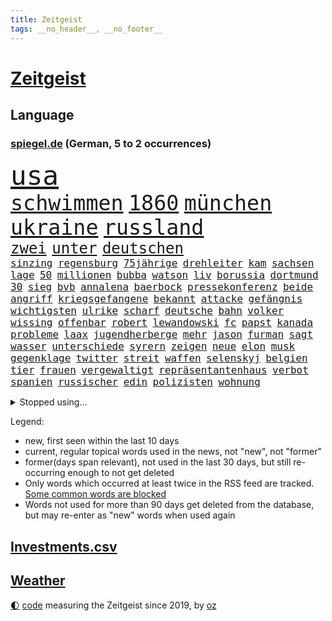 ```yaml
---
title: Zeitgeist
tags: __no_header__, __no_footer__
---
```


# [Zeitgeist](https://oliz.io/zeitgeist/)

## Language

<h3><a href="https://www.spiegel.de" target="_blank">spiegel.de</a> (German, 5 to 2 occurrences)</h3>
<p style="font-family:monospace">
<span style="font-size:32pt"><a href="news_links.html#usa" class="current">usa</a></span>
<br>
<span style="font-size:25pt"><a href="news_links.html#schwimmen" class="current">schwimmen</a></span>
<span style="font-size:25pt"><a href="news_links.html#1860" class="new">1860</a></span>
<span style="font-size:25pt"><a href="news_links.html#münchen" class="current">münchen</a></span>
<span style="font-size:25pt"><a href="news_links.html#ukraine" class="current">ukraine</a></span>
<span style="font-size:25pt"><a href="news_links.html#russland" class="current">russland</a></span>
<br>
<span style="font-size:18pt"><a href="news_links.html#zwei" class="current">zwei</a></span>
<span style="font-size:18pt"><a href="news_links.html#unter" class="current">unter</a></span>
<span style="font-size:18pt"><a href="news_links.html#deutschen" class="current">deutschen</a></span>
<br>
<span style="font-size:12pt"><a href="news_links.html#sinzing" class="new">sinzing</a></span>
<span style="font-size:12pt"><a href="news_links.html#regensburg" class="current">regensburg</a></span>
<span style="font-size:12pt"><a href="news_links.html#75jährige" class="current">75jährige</a></span>
<span style="font-size:12pt"><a href="news_links.html#drehleiter" class="new">drehleiter</a></span>
<span style="font-size:12pt"><a href="news_links.html#kam" class="current">kam</a></span>
<span style="font-size:12pt"><a href="news_links.html#sachsen" class="current">sachsen</a></span>
<span style="font-size:12pt"><a href="news_links.html#lage" class="current">lage</a></span>
<span style="font-size:12pt"><a href="news_links.html#50" class="current">50</a></span>
<span style="font-size:12pt"><a href="news_links.html#millionen" class="current">millionen</a></span>
<span style="font-size:12pt"><a href="news_links.html#bubba" class="new">bubba</a></span>
<span style="font-size:12pt"><a href="news_links.html#watson" class="current">watson</a></span>
<span style="font-size:12pt"><a href="news_links.html#liv" class="current">liv</a></span>
<span style="font-size:12pt"><a href="news_links.html#borussia" class="current">borussia</a></span>
<span style="font-size:12pt"><a href="news_links.html#dortmund" class="current">dortmund</a></span>
<span style="font-size:12pt"><a href="news_links.html#30" class="current">30</a></span>
<span style="font-size:12pt"><a href="news_links.html#sieg" class="current">sieg</a></span>
<span style="font-size:12pt"><a href="news_links.html#bvb" class="current">bvb</a></span>
<span style="font-size:12pt"><a href="news_links.html#annalena" class="current">annalena</a></span>
<span style="font-size:12pt"><a href="news_links.html#baerbock" class="current">baerbock</a></span>
<span style="font-size:12pt"><a href="news_links.html#pressekonferenz" class="current">pressekonferenz</a></span>
<span style="font-size:12pt"><a href="news_links.html#beide" class="current">beide</a></span>
<span style="font-size:12pt"><a href="news_links.html#angriff" class="current">angriff</a></span>
<span style="font-size:12pt"><a href="news_links.html#kriegsgefangene" class="current">kriegsgefangene</a></span>
<span style="font-size:12pt"><a href="news_links.html#bekannt" class="current">bekannt</a></span>
<span style="font-size:12pt"><a href="news_links.html#attacke" class="current">attacke</a></span>
<span style="font-size:12pt"><a href="news_links.html#gefängnis" class="current">gefängnis</a></span>
<span style="font-size:12pt"><a href="news_links.html#wichtigsten" class="current">wichtigsten</a></span>
<span style="font-size:12pt"><a href="news_links.html#ulrike" class="new">ulrike</a></span>
<span style="font-size:12pt"><a href="news_links.html#scharf" class="current">scharf</a></span>
<span style="font-size:12pt"><a href="news_links.html#deutsche" class="current">deutsche</a></span>
<span style="font-size:12pt"><a href="news_links.html#bahn" class="current">bahn</a></span>
<span style="font-size:12pt"><a href="news_links.html#volker" class="current">volker</a></span>
<span style="font-size:12pt"><a href="news_links.html#wissing" class="current">wissing</a></span>
<span style="font-size:12pt"><a href="news_links.html#offenbar" class="current">offenbar</a></span>
<span style="font-size:12pt"><a href="news_links.html#robert" class="current">robert</a></span>
<span style="font-size:12pt"><a href="news_links.html#lewandowski" class="current">lewandowski</a></span>
<span style="font-size:12pt"><a href="news_links.html#fc" class="current">fc</a></span>
<span style="font-size:12pt"><a href="news_links.html#papst" class="current">papst</a></span>
<span style="font-size:12pt"><a href="news_links.html#kanada" class="current">kanada</a></span>
<span style="font-size:12pt"><a href="news_links.html#probleme" class="current">probleme</a></span>
<span style="font-size:12pt"><a href="news_links.html#laax" class="new">laax</a></span>
<span style="font-size:12pt"><a href="news_links.html#jugendherberge" class="new">jugendherberge</a></span>
<span style="font-size:12pt"><a href="news_links.html#mehr" class="current">mehr</a></span>
<span style="font-size:12pt"><a href="news_links.html#jason" class="current">jason</a></span>
<span style="font-size:12pt"><a href="news_links.html#furman" class="new">furman</a></span>
<span style="font-size:12pt"><a href="news_links.html#sagt" class="current">sagt</a></span>
<span style="font-size:12pt"><a href="news_links.html#wasser" class="current">wasser</a></span>
<span style="font-size:12pt"><a href="news_links.html#unterschiede" class="current">unterschiede</a></span>
<span style="font-size:12pt"><a href="news_links.html#syrern" class="new">syrern</a></span>
<span style="font-size:12pt"><a href="news_links.html#zeigen" class="current">zeigen</a></span>
<span style="font-size:12pt"><a href="news_links.html#neue" class="current">neue</a></span>
<span style="font-size:12pt"><a href="news_links.html#elon" class="current">elon</a></span>
<span style="font-size:12pt"><a href="news_links.html#musk" class="current">musk</a></span>
<span style="font-size:12pt"><a href="news_links.html#gegenklage" class="new">gegenklage</a></span>
<span style="font-size:12pt"><a href="news_links.html#twitter" class="current">twitter</a></span>
<span style="font-size:12pt"><a href="news_links.html#streit" class="current">streit</a></span>
<span style="font-size:12pt"><a href="news_links.html#waffen" class="current">waffen</a></span>
<span style="font-size:12pt"><a href="news_links.html#selenskyj" class="current">selenskyj</a></span>
<span style="font-size:12pt"><a href="news_links.html#belgien" class="current">belgien</a></span>
<span style="font-size:12pt"><a href="news_links.html#tier" class="current">tier</a></span>
<span style="font-size:12pt"><a href="news_links.html#frauen" class="current">frauen</a></span>
<span style="font-size:12pt"><a href="news_links.html#vergewaltigt" class="current">vergewaltigt</a></span>
<span style="font-size:12pt"><a href="news_links.html#repräsentantenhaus" class="new">repräsentantenhaus</a></span>
<span style="font-size:12pt"><a href="news_links.html#verbot" class="current">verbot</a></span>
<span style="font-size:12pt"><a href="news_links.html#spanien" class="current">spanien</a></span>
<span style="font-size:12pt"><a href="news_links.html#russischer" class="current">russischer</a></span>
<span style="font-size:12pt"><a href="news_links.html#edin" class="current">edin</a></span>
<span style="font-size:12pt"><a href="news_links.html#polizisten" class="current">polizisten</a></span>
<span style="font-size:12pt"><a href="news_links.html#wohnung" class="current">wohnung</a></span>
</p>
<details>
<summary>Stopped using...</summary>
<p class="former" style="font-size:12pt">
generalsekretär(646) statement(646) becker(645) egal(645) geduld(645) höchsten(645) landtag(645) schweigt(645) verwendet(645) virologe(645) vorsitzende(645) zurzeit(645) bergen(644) carsten(644) coronawelle(644) humanitäre(644) metropole(644) bundesländern(643) coronafälle(643) einzelne(643) entwurf(643) gehalt(643) morgen(643) obama(643) planen(643) trauer(643) bayerische(642) beschreibt(642) besetzt(642) enger(642) lastwagen(642) mediziner(642) parteitag(642) ausländische(641) berühmt(641) bisherige(641) dezember(641) einführen(641) entwickelt(641) heftig(641) rechtsextremen(641) schweigen(641) versagt(641) versorgt(641) ärzten(641) 33(640) bauen(640) betroffene(640) billionen(640) eingebrochen(640) fielen(640) florian(640) parteichef(640) polizeieinsatz(640) strafen(640) wiederwahl(640) berichterstattung(639) bewertet(639) bilden(639) coronaimpfstoffe(639) coronatote(639) infektionszahlen(639) kontrolliert(639) krank(639) menschenrechte(639) reißt(639) verlegt(639) versehentlich(639) weisen(639) bedrohung(638) briten(638) einwohner(638) entsprechende(638) fund(638) gerechtigkeit(638) lesen(638) müller(638) positive(638) punkte(638) rainer(638) scheiterte(638) umweltministerin(638) untersuchungen(638) weltkrieg(638) wenden(638) beschimpft(637) beteiligten(637) bewährungsstrafe(637) erheblich(637) figuren(637) gespielt(637) hinterher(637) institut(637) reich(637) rücken(637) schnelltests(637) schriftstellerin(637) standort(637) 90(636) belarussischen(636) blickt(636) hunderttausende(636) san(636) signal(636) staats(636) anspruch(635) ausreichend(635) dienen(635) gesundheitlichen(635) klein(635) klingbeil(635) lars(635) lüge(635) meister(635) spdpolitikerin(635) verbreiten(635) argumente(634) billie(634) ehren(634) eilish(634) nutzte(634) regiert(634) schmidt(634) tötung(634) unterstützer(634) verteidigungsministerium(634) wurzeln(634) begann(633) freude(633) kardinal(633) kochen(633) missbraucht(633) offensive(633) vorsitzenden(633) überraschung(633) davor(632) hinnehmen(632) optimistisch(632) störung(632) trieb(632) virologen(632) unterricht(631) verlierer(631) wochenlang(631) drohungen(630) gespalten(630) rat(630) tragödie(630) anschließend(629) indonesien(629) mauer(629) motiv(629) netanyahu(629) 1500(628) beziehungen(628) kinos(628) modell(628) philipp(628) umstrittenes(628) zugelassen(628) hubertus(627) klassiker(627) loswerden(627) überlassen(627) 2030(626) trauen(626) vorstoß(626) zuversichtlich(626) steckte(625) einnahmen(624) lernt(624) präsidentin(624) reichsten(624) amerikas(623) einiger(623) fit(622) harten(622) verteidigen(622) wahrscheinlich(622) besondere(620) sitzung(620) überleben(620) sozialdemokraten(618) steffen(618) provokation(617) status(617) syrer(617) teilnahme(617) vermissen(617) varianten(615) enorme(614) frisch(614) heftiger(614) produziert(612) kunstwerk(611) wandel(610) psychisch(609) ministerien(607) gefühl(605) kindheit(603) verschafft(603) abgeschlossen(602) teilt(602) wiedergewählt(602) 36(599) verpasste(594) identität(591) massaker(591) ära(590) offener(584) rache(583) missbrauchs(582) coronafolgen(577) mängel(573) gelangt(571) erzieher(569) rückte(569) schiffe(565) 15jährige(557) woelki(557) bundestagsabgeordnete(554) umbau(543) diagnose(535) milliardär(531) geheimen(524) ausstellung(514) skandale(504) neuanfang(503) günstig(499) unverletzt(499) josef(498) rückgang(498) urteile(497) todesursache(490) politikern(472) mitverantwortlich(460) belgische(459) 250(453) stoltenberg(449) geehrt(448) rechnung(440) nötigen(439) komme(433) afghanischen(432) auszeichnung(427) lediglich(422) tennisstar(413) absolute(409) fossile(409) dorthin(408) psyche(406) meilenstein(404) ausbildung(401) flohen(401) verschwörungsmythen(400) zusammenarbeiten(400) parlamentswahlen(399) fehlte(394) berge(393) unwettern(390) 01(388) sichere(383) entsorgt(382) indigene(382) traditionelle(381) parteispitze(380) sowjetunion(380) norwegische(374) tornado(373) ausgabe(367) partnerschaft(365) cup(364) stockt(364) zugestimmt(363) verurteilung(361) kolumnistin(359) verbunden(358) georgien(356) landsleute(347) nrwministerpräsident(346) dörfer(341) weibliche(341) ioc(338) kuriose(333) jenseits(332) umkämpften(331) bemerkbar(330) bundesbehörde(330) binden(328) benedikt(326) moritz(326) achtjährige(324) rätselhafte(324) genervt(323) samsung(322) hansjoachim(321) scholz'(318) zwölfjähriger(313) flüchtende(312) zorn(309) böse(303) 12000(302) operationen(300) stufe(299) fehlender(298) protokoll(298) dringen(297) anhörung(296) geburtstagsfeier(295) ostdeutschen(295) koalitionsvertrag(294) royals(293) geständnis(292) games(290) hoffmann(290) wiederholung(289) unerwünschte(288) nfl(286) basketballstar(284) kremlsprecher(281) mr(281) südkoreas(280) erneuerung(277) psychologie(277) vorsitz(274) annulliert(273) briefe(273) beratungen(271) hendrik(269) lindern(269) sozialer(269) wüst(269) elke(266) heidenreich(266) bahnen(265) kongo(265) mond(263) oppositionsführer(263) bedrängt(262) bewerten(262) benutzt(260) eingefroren(258) erzeugerpreise(258) feiertag(258) comedian(254) zugeständnisse(254) baldwin(250) sekunde(248) mahnen(247) verwehrt(246) engere(245) schülerin(245) traditionell(243) kräftigen(241) meldungen(241) optionen(241) reine(241) bekannteste(240) verzögerungen(239) frisst(238) immobilienbesitzer(238) mehrmals(238) atlanta(236) milliardäre(236) nutzung(236) aggressiven(235) aufarbeiten(235) vorgesehen(233) gestiegene(231) todesstrafe(230) trip(230) gemälde(229) begehen(227) gesteckt(226) tauschen(225) eva(224) quarterback(224) wachstumsprognose(223) formel1saison(222) künstlers(222) versicherten(222) mischt(221) bundesparteitag(220) beratung(219) beeindruckt(218) halte(218) positiver(218) vergabe(217) swift(215) thesen(215) 87(213) stausee(213) verschiedenen(213) rätselhafter(210) erschütternd(208) nordische(208) passagieren(208) wecken(208) felder(207) mondes(207) einzelfall(206) fdpminister(206) senior(206) erfurter(205) gottesdienst(205) gedenkt(203) öffentlichrechtlichen(202) geiger(201) wackelt(199) bundestages(198) g7staaten(198) klettern(197) 65jähriger(196) kraftwerk(196) bafög(195) beschränken(194) watzke(194) weiten(194) vergiftet(193) bescheren(192) klara(192) viren(192) kern(191) ungleich(191) persönlichkeit(190) neuwagen(188) militärbündnis(187) 270(186) hungersnöte(184) kitas(184) allzu(182) großeinsatz(182) abhalten(181) austritt(180) bonn(179) kaczyński(179) zerfallen(179) tischtennis(178) geistig(177) ukrainerin(176) einzel(175) verabreden(175) erzbistum(174) kümmert(174) militärisch(173) erweitert(172) reichlich(172) nahrungsmittel(168) stadtverwaltung(168) genaue(167) guantanamo(167) abgerissen(166) parteiführung(164) sofortige(163) unterscheiden(163) verschwindet(163) kambodscha(162) litauens(162) kirill(161) vergleichsweise(161) 57jährigen(160) billige(159) lohnen(158) m(158) weltgrößte(158) gastbeitrag(157) kernkraftwerke(157) texanischen(157) eindhoven(156) energiekonzerns(156) prorussischen(156) unionspolitiker(156) pen(155) datum(154) kanadier(154) campen(153) washingtons(153) westens(153) unangemeldeten(152) verwüstet(152) überraschungen(152) wahrnehmung(151) konsequent(150) eishockeyteam(149) brüder(148) eubehörde(147) geltend(147) schnitten(147) mitgliedern(146) norwegischer(146) rauchen(145) statements(145) funktionäre(144) nordseeküste(144) projekts(144) silber(144) niederlegen(142) kusel(141) air(140) klug(140) nizza(140) videoschalte(140) 03(139) ahnung(139) barack(139) drach(139) leak(139) reemtsmaentführer(139) stammen(139) schülern(138) 19jährige(137) 98(137) abgeschafft(137) geistliche(137) absagen(136) jener(136) parlamentswahl(136) schuster(136) tui(136) terror(135) zugesagt(135) dreijährige(134) böhmermann(132) spdchef(132) misstrauisch(131) drohten(130) fragwürdigen(130) oleg(130) straßburg(130) gehoben(129) abschnitt(128) riechen(128) spagat(128) werbeverbot(128) wirtschaftsweise(128) verseucht(127) verteidigungsbündnis(127) verblüfft(126) bewegungen(125) märkte(125) rubel(125) verdirbt(125) ausstattung(124) befruchtung(123) engagiert(123) miami(123) weitem(123) riskant(122) heben(121) werken(121) überarbeitet(121) bahnt(120) kriegsverbrechen(120) mais(120) sperre(120) zäsur(120) sanktioniert(119) charkiw(117) oligarchenjacht(116) geringere(115) eubeitritt(113) massenschlägerei(113) drücken(112) duda(112) zeitenwende(112) gewerkschafter(111) jusochefin(111) nuklearen(111) energieabhängigkeit(110) helm(110) großstadt(109) schnelleren(109) tätigkeit(109) ignorieren(108) jüngster(108) koch(107) verfügt(107) beispiele(106) blockade(106) ultras(106) verbotene(106) eugipfel(105) modern(105) slowenien(105) spritpreise(105) wiedervereinigung(105) lohnpreisspirale(104) patriarch(104) speziellen(103) gefangenen(102) geschäftsleute(102) sachsenhausen(102) ten(102) tenniskarriere(102) umfasst(102) dicke(101) infektionsschutzgesetzes(101) mykolajiw(101) nachrichtenagenturen(101) wiener(101) bankkonto(100) gaststätten(100) nico(100) zweifelhaft(100) bundeswirtschaftsminister(99) co2emissionen(99) türkischer(99) arkansas(97) ausgegeben(97) zusammenleben(97) erneuter(96) großmacht(96) kriegsführung(96) steigern(96) tvjournalistin(96) verschlechtern(96) ansturm(95) aufkommt(95) schlappe(94) engpass(93) entgleiste(93) rivalen(93) bewegte(92) günstigsten(92) zerlegen(92) bundesfinanzhof(91) erlauben(91) familienleben(91) gfkkonsumklima(91) heutiger(91) hiesige(91) instrumente(91) minen(91) notfallplans(91) stalin(91) teilnehmenden(91) 2200(90) 24jähriger(90) abgeriegelt(90) ausrufen(90) energieminister(90) registrierte(90) schweriner(90) sonnenschein(90) überwachungsvideos(89) aggressor(88) auslieferungen(88) doha(88) feiernder(88) gleitschirmflieger(88) globalisierung(88) klaveness(88) lise(88) relativiert(88) telefonate(88) zwangsheirat(88) abfall(87) bauernverband(87) diesjährige(87) schikane(87) behoben(86) erdgaspipeline(86) exkanzlerin(86) südlichen(86) verlorene(86) abhängen(85) ansteckungen(85) behinderten(85) dystopie(85) gesundheitlich(85) kritischer(85) vergehen(85) überforderte(85) 24jährige(84) anschein(84) anschuldigungen(84) begab(84) erfreulicher(84) georgischen(84) maximilian(84) natürliche(84) ufer(84) anzunehmen(83) ausgedacht(83) coronasommer(83) flügen(83) müde(83) almuth(82) einsetzt(82) entsprechend(82) immunologe(82) kompensieren(82) nationaltorhüterin(82) schult(82) sparkassen(82) staatsballett(82) virtuelle(82) zollkontrollen(82) ernste(81) freihandelsabkommen(81) israelischer(81) maximale(81) mordprozess(81) schwert(81) veranstaltet(81) zahn(81) beliebtesten(80) praktische(80) stop(80) quellen(79) rüstungsindustrie(79) 99(78) bafögreform(78) bedarfssätze(78) elternfreibeträge(78) nils(78) urlaubs(78) wohnpauschale(78) würdigung(78) autohersteller(77) belegschaft(77) einzukaufen(77) stillgelegten(77) nrwregierung(76) darknet(75) meistern(75) nachtclub(75) npd(75) rivalität(75) angelique(74) blanker(74) gerichts(74) ireland(74) kerber(74) schlamm(74) verkürzte(74) alkoholisiert(73) boateng(73) effekte(73) gäbe(73) zündet(73) anstecken(72) janine(72) legoland(72) lieferschwierigkeiten(72) spritsteuern(72) unglücks(72) verfügbar(72) voneinander(72) vorstellt(72) jaroslaw(71) kommender(71) nachgefragt(71) pc(71) regieren(71) usmetropole(71) wahre(71) wissler(71) bauchschmerzen(70) del(70) demokratien(70) empfinden(70) nachlässigkeit(70) umstände(70) usrapper(70) 84(69) einwohnern(69) gully(69) tennisprofis(69) umwegen(69) usgeheimdienste(69) hurra(68) kay(68) mietwagen(68) schaulaufen(68) hagelte(67) maik(67) scholz’(67) bleib(66) exzentrischen(66) habecks(66) stießen(66) verärgern(66) zentrale(66) zölle(66) abgeschaltet(65) bauboom(65) bestandteile(65) mannheim(65) perfekte(65) putinvertraute(65) umweltkatastrophe(65) versöhnung(65) verärgert(65) alec(64) benannte(64) bett(64) blockierte(64) eingewiesen(64) ergebnissen(64) industriestaaten(64) terrorakt(64) verhängnis(64) biodiversität(63) isar(63) lagerte(63) meistertitel(63) rückhalt(63) schwerin(63) testlauf(63) di(62) frederike(62) gaza(62) gazastreifen(62) gun(62) lesung(62) megan(62) möhlmann(62) symbolpolitik(62) verschanzen(62) erfurt(61) gefallener(61) jakarta(61) jubel(61) pulverfass(61) sinkender(61) szenario(61) lautet(60) panda(60) vorhat(60) extras(59) gebrauchte(59) positionieren(59) sinkenden(59) vertagt(59) verwendete(59) abgezockte(58) ansprechen(58) bielefelder(58) dazwischen(58) hoeneß(58) ingo(58) insolventen(58) isoliert(58) mia(58) stellantis(58) treffens(58) uli(58) willemalexander(58) befürworter(57) begnadigung(57) depot(57) ifoumfrage(57) obduziert(57) usstausee(57) colorado(56) finalserie(56) geldautomatensprenger(56) göttingen(56) m/w/d(56) zuständen(56) bedingung(55) demselben(55) gelobt(55) herausfinden(55) katie(55) privatleute(55) schwangerschaftsabbrüchen(55) 44jähriger(54) bäcker(54) gewaltbereite(54) handele(54) münchens(54) spree(54) ökologischen(54) 2004(53) birgt(53) enteignung(53) lehre(53) leonardo(53) netzagenturchef(53) parolen(53) vermessung(53) zurückgelassen(53) alcaraz(52) betrunkene(52) fynn(52) gerichtshofs(52) kliemann(52) korrigieren(52) merken(52) mohammeds(52) osteuropäer(52) sapega(52) schwäbisch(52) sofia(52) verabredet(52) hilaire(51) ju(51) laurent(51) ministerposten(51) prüfer(51) tödliches(51) beträchtlichen(50) billigtouristen(50) einzuschränken(50) politisches(50) sprudeln(50) atomwaffenfähige(49) berufseinsteiger(49) brennende(49) f(49) häftlinge(49) jeanluc(49) ladys(49) mélenchon(49) norweger(49) ransomware(49) abraham(48) existenzangst(48) feuern(48) kolleg(48) potentaten(48) schranken(48) anpassen(47) anzeige(47) ausgebildet(47) bono(47) erntete(47) gasförderung(47) korrektheit(47) nazideutschland(47) rebellieren(47) royale(47) staatenverbund(47) wuppertal(47) ölkonzerne(47) bekundeten(46) burnout(46) passagen(46) reality(46) regierungsbildung(46) restlichen(46) tarifeinigung(46) berühmtes(45) tankstelle(45) traktor(45) wochenenden(45) überfälle(45) 16jährigen(44) 219a(44) paragraf(44) preisobergrenze(44) ubahn(44) usabtreibungsrecht(44) wahlsieg(44) werbeverbots(44) blitz(43) killnet(43) monatelange(43) pellmann(43) projektilen(43) reporterin(43) sicherungsverwahrung(43) sören(43) verarbeitung(43) abertausende(42) brutto(42) ergattert(42) polizistenmorde(42) series(42) stammende(42) talk(42) bayerischer(41) dürren(41) führungsstil(41) hilflose(41) ignatova(41) onecoin(41) ruja(41) sonys(41) verbrennungsmotoren(41) bhakdi(40) ernährungssicherheit(40) olympiaaus(40) peskow(40) rechtlich(40) schwarzgrüne(40) sucharit(40) 1961(39) bundesligarückkehrer(39) clan(39) etagenbetten(39) französischer(39) handfesten(39) lob(39) außerordentlichen(38) basquiat(38) jeanmichel(38) maverick(38) olli(38) rtlshow(38) studiert(38) theresa(38) borahansgrohe(37) burkinis(37) festgefahrenen(37) gravierenden(37) grenoble(37) handgreiflich(37) jugendlicher(37) mixed(37) mutig(37) rodrigo(37) schulz(37) stanley(37) styles(37) vorgängers(37) anführen(36) nachbesserungen(36) natonorderweiterung(36) radikalisierung(36) spiegeldatenanalyse(36) wachmann(36) ärmsten(36) ada(35) deutete(35) gerichtstermin(35) hegerberg(35) kevinprince(35) margot(35) mitbewerber(35) nordamerikas(35) oklahoma(35) schlägereien(35) sportprofis(35) verdachtsfälle(35) burkini(34) edeka(34) erfinden(34) erhöhtes(34) gärt(34) sitze(34) sommerwetter(34) sprung(34) steueroasen(34) biosprit(33) hopp(33) jeher(33) klubchef(33) schirdewan(33) selbsttest(33) theorie(33) umwelthilfe(33) verhaftung(33) verrennen(33) abgelegenen(32) depeche(32) durchmesser(32) erreger(32) fletcher(32) g7treffen(32) guardian(32) internes(32) prince(32) stärksten(32) alltags(31) amokläufer(31) drohendem(31) exzessiv(31) kasachen(31) matchball(31) paragleiter(31) xinjiang(31) yorks(31) bescheinigt(30) durchbrochen(30) geringes(30) notaufnahme(30) ulm(30) witwe(30) zuhauf(30) again(29) bestzeit(29) gerungen(29) kalif(29) schimpft(29) grundschule(28) machtkampf(28) mitgliederversammlung(28) neuseelands(28) starstürmer(28) beschlagnahmung(27) hab(27) kostenlosen(27) lehrervertreter(27) satelliten(27) seider(27) struktur(27) übung(27) anlegern(26) antisemitischer(26) coco(26) fälschungen(26) gauff(26) geschehnisse(26) getauscht(26) kutsche(26) mächtiger(26) reflektiert(26) unterging(26) 24jährigen(25) kleinkindern(25) wohnmobil(25) achtjähriger(24) alzheimer(24) attraktiver(24) auszeichnungen(24) cruz(24) festzunehmen(24) kartell(24) schwarzgrünen(24) ted(24) vorbeifahrende(24) zealand(24) überspringen(24) angerufen(23) appellierten(23) gewaltexzesse(23) gustavo(23) götze(23) linker(23) nszeit(23) petro(23) vermeintliche(23) ärmeren(23) abschiebeflüge(22) eingespielt(22) einkommensverlusten(22) ernsthafte(22) garmisch(22) prozessbeginn(22) zulassen(22) beherrschte(21) besänftigen(21) kriegsende(21) kämen(21) mittwochvormittag(21) neustart(21) quälen(21) angehörigen(20) erschwinglich(20) gerüchten(20) gibraltar(20) gleichberechtigung(20) prämien(20) setzten(20) strippenzieher(20) bahnchaos(19) biontech(19) europaleaguesieger(19) jubelte(19) menasse(19) persönlicher(19) 1990(18) g7gipfels(18) geringverdiener(18) kolleginnen(18) kompromisse(18) otte(18) stöhr(18) älter(18) überflug(18) klimaanlagen(17) opferzahlen(17) serbiens(17) worms(17) exbundeswehrsoldaten(15) flugsicherung(15) illusion(15) naturschützer(15) richtiges(15) wellbrock(15) bahnmitarbeiter(14) durststrecke(14) einheimische(14) orlando(14) schwitzen(14) unterhält(14) bergnot(13) brad(13) depression(13) drogenprobleme(13) helfe(13) kaufangebot(13) kosovo(13) lockte(13) siebziger(13) staatsbank(13) verlobte(13) vilnius(13) zahlungsunfähigkeit(13) baumgart(12) formsache(12) kuratoren(12) schwimmt(12) aufgebot(11) büßt(11) cyberangriffen(11) ersthelfer(11) prekär(11) tumulten(11) verspottet(11) überwunden(11)
</p>
</details>
<p>Legend:
<ul>
<li><span class="new">new</span>, first seen within the last 10 days</li>
<li><span class="current">current</span>, regular topical words used in the news, not "new", not "former"</li>
<li><span class="former">former(days span relevant)</span>, not used in the last 30 days, but still re-occurring enough to not get deleted</li>
<li>Only words which occurred at least twice in the RSS feed are tracked. <a href="language/filters.py">Some common words are blocked</a></li>
<li>Words not used for more than 90 days get deleted from the database, but may re-enter as "new" words when used again</li>
</ul>
</p>

## [Investments](investments.html)[.csv](investments.csv)

## [Weather](weather.html)

<footer>
<a href="javascript:toggleTheme()" class="nav">🌓</a>
<a href="https://github.com/ooz/zeitgeist">code</a> measuring the Zeitgeist since 2019, by <a href="https://oliz.io">oz</a>
</footer>
